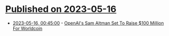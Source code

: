 # [Published on 2023-05-16](index.md)

* [2023-05-16, 00:45:00](https://slashdot.org/story/23/05/15/2215220/openais-sam-altman-set-to-raise-100-million-for-worldcoin?utm_source=rss1.0mainlinkanon&utm_medium=feed) - [OpenAI's Sam Altman Set To Raise $100 Million For Worldcoin](https://slashdot.org/story/23/05/15/2215220/openais-sam-altman-set-to-raise-100-million-for-worldcoin?utm_source=rss1.0mainlinkanon&utm_medium=feed)
